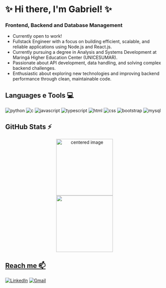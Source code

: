 # ✨ Hi there, I'm Gabriel! ✨
### Frontend, Backend and Database Management

- Currently open to work!
- Fullstack Engineer with a focus on building efficient, scalable, and reliable applications using Node.js and React.js.
- Currently pursuing a degree in Analysis and Systems Development at Maringá Higher Education Center (UNICESUMAR).
- Passionate about API development, data handling, and solving complex backend challenges.
- Enthusiastic about exploring new technologies and improving backend performance through clean, maintainable code.

## Languages e Tools 💻
<div style="display: inline">
  <img align="center" alt="python" src="https://img.shields.io/badge/Python-3776AB?style=for-the-badge&logo=python&logoColor=white" />
  <img align="center" alt="c" src="https://img.shields.io/badge/C-00599C?style=for-the-badge&logo=c&logoColor=white" />
  <img align="center" alt="javascript" src="https://img.shields.io/badge/JavaScript-F0DB4F?style=for-the-badge&logo=javascript&logoColor=232422" />
  <img align="center" alt="typescript" src="https://img.shields.io/badge/TypeScript-007acc?style=for-the-badge&logo=typescript&logoColor=white" />
  <img align="center" alt="html" src="https://img.shields.io/badge/HTML-F37626?style=for-the-badge&logo=html5&logoColor=white" />
  <img align="center" alt="css" src="https://img.shields.io/badge/Css-2C2D72?style=for-the-badge&logo=css3&logoColor=white" />
  <img align="center" alt="bootstrap" src="https://img.shields.io/badge/Bootstrap-59287A?style=for-the-badge&logo=bootstrap&logoColor=white" />
  <img align="center" alt="mysql" src="https://img.shields.io/badge/MySQL-005C84?style=for-the-badge&logo=mysql&logoColor=white" />
</div><br/>

## GitHub Stats ⚡
<div>
  <a href="https://github.com/gabecmelo">
  <center>
    <img height="180em" src="https://github-readme-stats.vercel.app/api?username=gabecmelo&show_icons=true&theme=radical&include_all_commits=true&count_private=true" alt="centered image">
  </center>
  <center>  
    <img height="180em" src="https://github-readme-stats.vercel.app/api/top-langs/?username=gabecmelo&layout=compact&langs_count=7&theme=radical"/> 
  </center>
</div>

## Reach me 📫
[![LinkedIn](https://img.shields.io/badge/LinkedIn-0077B5?style=for-the-badge&logo=linkedin&logoColor=white)](https://www.linkedin.com/in/gabrielc-melo/)
[![Gmail](https://img.shields.io/badge/-contatogabemelo@gmail.com-D14836?style=for-the-badge&logo=gmail&logoColor=white&link=mailto:contatogabemelo@gmail.com)](mailto:contatogabemelo@gmail.com)
  
<!--
**Gabecmelo/Gabecmelo** is a ✨ _special_ ✨ repository because its `README.md` (this file) appears on your GitHub profile.

Here are some ideas to get you started:

- 🔭 I’m currently working on ...
- 🌱 I’m currently learning ...
- 👯 I’m looking to collaborate on ...
- 🤔 I’m looking for help with ...
- 💬 Ask me about ...
- 📫 How to reach me: ...
- 😄 Pronouns: ...
- ⚡ Fun fact: ...
-->
